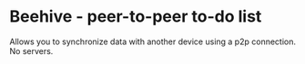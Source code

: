 # Beehive - peer-to-peer to-do list
Allows you to synchronize data with another device using a p2p connection. No servers.
